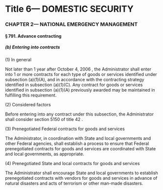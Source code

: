 
# Title 6— DOMESTIC SECURITY
### CHAPTER 2— NATIONAL EMERGENCY MANAGEMENT
#### § 791. Advance contracting
##### (b) Entering into contracts

(1) In general

Not later than 1 year after October 4, 2006 , the Administrator shall enter into 1 or more contracts for each type of goods or services identified under subsection (a)(1)(A), and in accordance with the contracting strategy identified in subsection (a)(1)(C). Any contract for goods or services identified in subsection (a)(1)(A) previously awarded may be maintained in fulfilling this requirement.

(2) Considered factors

Before entering into any contract under this subsection, the Administrator shall consider section 5150 of title 42 .

(3) Prenegotiated Federal contracts for goods and services

The Administrator, in coordination with State and local governments and other Federal agencies, shall establish a process to ensure that Federal prenegotiated contracts for goods and services are coordinated with State and local governments, as appropriate.

(4) Prenegotiated State and local contracts for goods and services

The Administrator shall encourage State and local governments to establish prenegotiated contracts with vendors for goods and services in advance of natural disasters and acts of terrorism or other man-made disasters.
